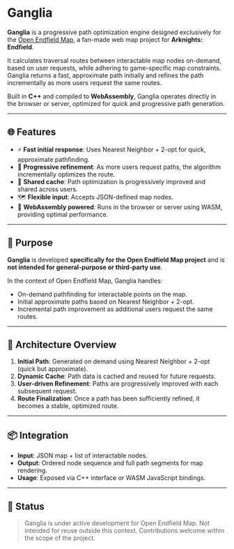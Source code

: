 # Ganglia

**Ganglia** is a progressive path optimization engine designed exclusively for the [Open Endfield Map](https://github.com/your-org/open-endfield-map), a fan-made web map project for **Arknights: Endfield**.

It calculates traversal routes between interactable map nodes on-demand, based on user requests, while adhering to game-specific map constraints. Ganglia returns a fast, approximate path initially and refines the path incrementally as more users request the same routes.

Built in **C++** and compiled to **WebAssembly**, Ganglia operates directly in the browser or server, optimized for quick and progressive path generation.

---

## 🌐 Features

- ⚡ **Fast initial response**: Uses Nearest Neighbor + 2-opt for quick, approximate pathfinding.
- 🔁 **Progressive refinement**: As more users request paths, the algorithm incrementally optimizes the route.
- 🧠 **Shared cache**: Path optimization is progressively improved and shared across users.
- 🗺️ **Flexible input**: Accepts JSON-defined map nodes.
- 🚀 **WebAssembly powered**: Runs in the browser or server using WASM, providing optimal performance.

---

## 🎯 Purpose

**Ganglia** is developed **specifically for the Open Endfield Map project** and is **not intended for general-purpose or third-party use**.

In the context of Open Endfield Map, Ganglia handles:
- On-demand pathfinding for interactable points on the map.
- Initial approximate paths based on Nearest Neighbor + 2-opt.
- Incremental path improvement as additional users request the same routes.

---

## 🔧 Architecture Overview

1. **Initial Path**: Generated on demand using Nearest Neighbor + 2-opt (quick but approximate).
2. **Dynamic Cache**: Path data is cached and reused for future requests.
3. **User-driven Refinement**: Paths are progressively improved with each subsequent request.
4. **Route Finalization**: Once a path has been sufficiently refined, it becomes a stable, optimized route.

---

## 📦 Integration

- **Input**: JSON map + list of interactable nodes.
- **Output**: Ordered node sequence and full path segments for map rendering.
- **Usage**: Exposed via C++ interface or WASM JavaScript bindings.

---

## 🧪 Status

> Ganglia is under active development for Open Endfield Map.
> Not intended for reuse outside this context.
> Contributions welcome within the scope of the project.
